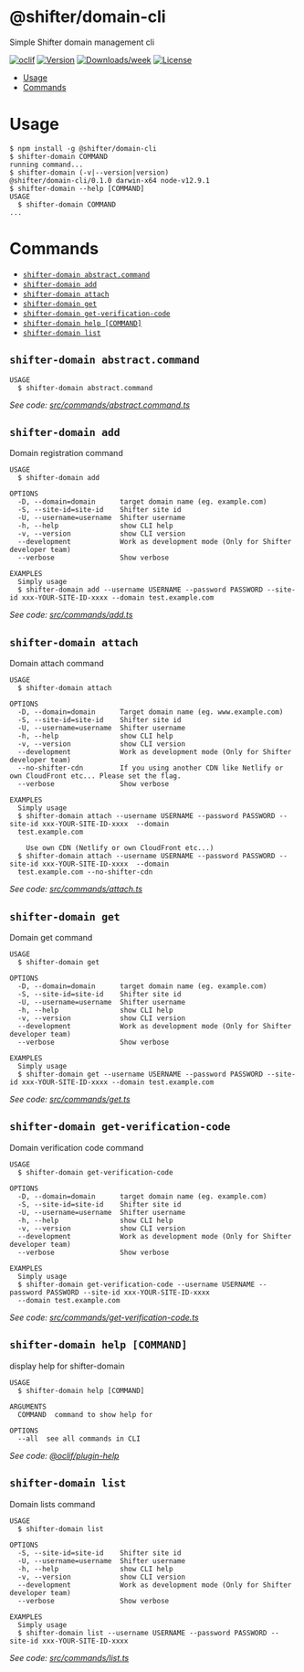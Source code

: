 @shifter/domain-cli
===================

Simple Shifter domain management cli

[![oclif](https://img.shields.io/badge/cli-oclif-brightgreen.svg)](https://oclif.io)
[![Version](https://img.shields.io/npm/v/@shifter/domain-cli.svg)](https://npmjs.org/package/@shifter/domain-cli)
[![Downloads/week](https://img.shields.io/npm/dw/@shifter/domain-cli.svg)](https://npmjs.org/package/@shifter/domain-cli)
[![License](https://img.shields.io/npm/l/@shifter/domain-cli.svg)](https://github.com/getshifter/domain-cli/blob/master/package.json)

<!-- toc -->
* [Usage](#usage)
* [Commands](#commands)
<!-- tocstop -->
# Usage
<!-- usage -->
```sh-session
$ npm install -g @shifter/domain-cli
$ shifter-domain COMMAND
running command...
$ shifter-domain (-v|--version|version)
@shifter/domain-cli/0.1.0 darwin-x64 node-v12.9.1
$ shifter-domain --help [COMMAND]
USAGE
  $ shifter-domain COMMAND
...
```
<!-- usagestop -->
# Commands
<!-- commands -->
* [`shifter-domain abstract.command`](#shifter-domain-abstractcommand)
* [`shifter-domain add`](#shifter-domain-add)
* [`shifter-domain attach`](#shifter-domain-attach)
* [`shifter-domain get`](#shifter-domain-get)
* [`shifter-domain get-verification-code`](#shifter-domain-get-verification-code)
* [`shifter-domain help [COMMAND]`](#shifter-domain-help-command)
* [`shifter-domain list`](#shifter-domain-list)

## `shifter-domain abstract.command`

```
USAGE
  $ shifter-domain abstract.command
```

_See code: [src/commands/abstract.command.ts](https://github.com/getshifter/domain-cli/blob/v0.1.0/src/commands/abstract.command.ts)_

## `shifter-domain add`

Domain registration command

```
USAGE
  $ shifter-domain add

OPTIONS
  -D, --domain=domain      target domain name (eg. example.com)
  -S, --site-id=site-id    Shifter site id
  -U, --username=username  Shifter username
  -h, --help               show CLI help
  -v, --version            show CLI version
  --development            Work as development mode (Only for Shifter developer team)
  --verbose                Show verbose

EXAMPLES
  Simply usage
  $ shifter-domain add --username USERNAME --password PASSWORD --site-id xxx-YOUR-SITE-ID-xxxx --domain test.example.com
```

_See code: [src/commands/add.ts](https://github.com/getshifter/domain-cli/blob/v0.1.0/src/commands/add.ts)_

## `shifter-domain attach`

Domain attach command

```
USAGE
  $ shifter-domain attach

OPTIONS
  -D, --domain=domain      Target domain name (eg. www.example.com)
  -S, --site-id=site-id    Shifter site id
  -U, --username=username  Shifter username
  -h, --help               show CLI help
  -v, --version            show CLI version
  --development            Work as development mode (Only for Shifter developer team)
  --no-shifter-cdn         If you using another CDN like Netlify or own CloudFront etc... Please set the flag.
  --verbose                Show verbose

EXAMPLES
  Simply usage
  $ shifter-domain attach --username USERNAME --password PASSWORD --site-id xxx-YOUR-SITE-ID-xxxx  --domain 
  test.example.com

    Use own CDN (Netlify or own CloudFront etc...)
  $ shifter-domain attach --username USERNAME --password PASSWORD --site-id xxx-YOUR-SITE-ID-xxxx  --domain 
  test.example.com --no-shifter-cdn
```

_See code: [src/commands/attach.ts](https://github.com/getshifter/domain-cli/blob/v0.1.0/src/commands/attach.ts)_

## `shifter-domain get`

Domain get command

```
USAGE
  $ shifter-domain get

OPTIONS
  -D, --domain=domain      target domain name (eg. example.com)
  -S, --site-id=site-id    Shifter site id
  -U, --username=username  Shifter username
  -h, --help               show CLI help
  -v, --version            show CLI version
  --development            Work as development mode (Only for Shifter developer team)
  --verbose                Show verbose

EXAMPLES
  Simply usage
  $ shifter-domain get --username USERNAME --password PASSWORD --site-id xxx-YOUR-SITE-ID-xxxx --domain test.example.com
```

_See code: [src/commands/get.ts](https://github.com/getshifter/domain-cli/blob/v0.1.0/src/commands/get.ts)_

## `shifter-domain get-verification-code`

Domain verification code command

```
USAGE
  $ shifter-domain get-verification-code

OPTIONS
  -D, --domain=domain      target domain name (eg. example.com)
  -S, --site-id=site-id    Shifter site id
  -U, --username=username  Shifter username
  -h, --help               show CLI help
  -v, --version            show CLI version
  --development            Work as development mode (Only for Shifter developer team)
  --verbose                Show verbose

EXAMPLES
  Simply usage
  $ shifter-domain get-verification-code --username USERNAME --password PASSWORD --site-id xxx-YOUR-SITE-ID-xxxx 
  --domain test.example.com
```

_See code: [src/commands/get-verification-code.ts](https://github.com/getshifter/domain-cli/blob/v0.1.0/src/commands/get-verification-code.ts)_

## `shifter-domain help [COMMAND]`

display help for shifter-domain

```
USAGE
  $ shifter-domain help [COMMAND]

ARGUMENTS
  COMMAND  command to show help for

OPTIONS
  --all  see all commands in CLI
```

_See code: [@oclif/plugin-help](https://github.com/oclif/plugin-help/blob/v3.1.0/src/commands/help.ts)_

## `shifter-domain list`

Domain lists command

```
USAGE
  $ shifter-domain list

OPTIONS
  -S, --site-id=site-id    Shifter site id
  -U, --username=username  Shifter username
  -h, --help               show CLI help
  -v, --version            show CLI version
  --development            Work as development mode (Only for Shifter developer team)
  --verbose                Show verbose

EXAMPLES
  Simply usage
  $ shifter-domain list --username USERNAME --password PASSWORD --site-id xxx-YOUR-SITE-ID-xxxx
```

_See code: [src/commands/list.ts](https://github.com/getshifter/domain-cli/blob/v0.1.0/src/commands/list.ts)_
<!-- commandsstop -->
